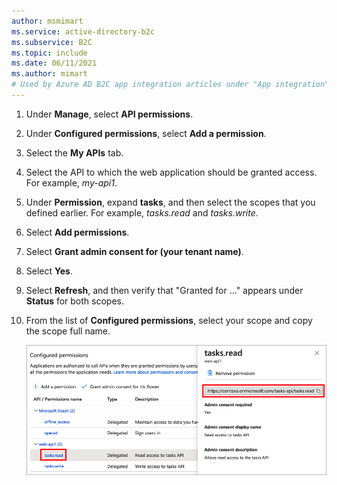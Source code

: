 ```yaml
---
author: msmimart
ms.service: active-directory-b2c
ms.subservice: B2C
ms.topic: include
ms.date: 06/11/2021
ms.author: mimart
# Used by Azure AD B2C app integration articles under "App integration".
---
```

1. Under **Manage**, select **API permissions**.
1. Under **Configured permissions**, select **Add a permission**.
1. Select the **My APIs** tab.
1. Select the API to which the web application should be granted access. For example, *my-api1*.
1. Under **Permission**, expand **tasks**, and then select the scopes that you defined earlier. For example, *tasks.read* and *tasks.write*.
1. Select **Add permissions**.
1. Select **Grant admin consent for (your tenant name)**.
1. Select **Yes**.
1. Select **Refresh**, and then verify that "Granted for ..." appears under **Status** for both scopes.
1. From the list of **Configured permissions**, select your scope and copy the scope full name. 

    ![Get your web application scop](./media/active-directory-b2c-app-integration-grant-permissions/get-azure-ad-b2c-app-permissions.png)  